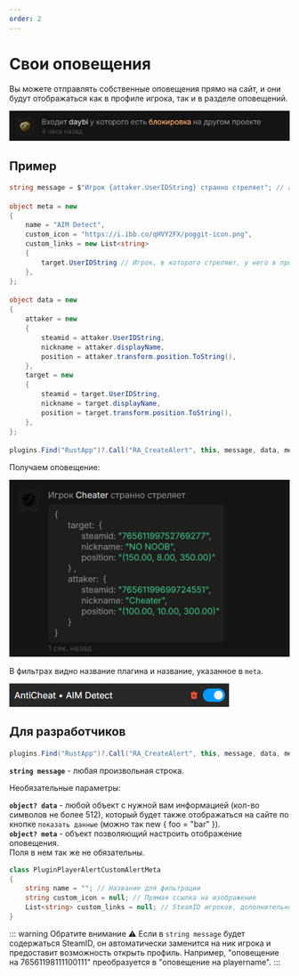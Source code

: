 ```yaml
---
order: 2
---
```


# Свои оповещения

Вы можете отправлять собственные оповещения прямо на сайт, и они будут отображаться как в профиле игрока, так и в разделе оповещений.

![An image](/assets/images/custom-alerts-example.png)

## Пример

```csharp
string message = $"Игрок {attaker.UserIDString} странно стреляет"; // attaker.UserIDString превратиться в кнопку перехода в профиль `Cheater`

object meta = new 
{
    name = "AIM Detect",
    custom_icon = "https://i.ibb.co/qHVY2FX/poggit-icon.png", 
    custom_links = new List<string> 
    { 
        target.UserIDString // Игрок, в которого стреляют, у него в профиле тоже будет это оповещение
    },
};

object data = new 
{
    attaker = new 
    {
        steamid = attaker.UserIDString,
        nickname = attaker.displayName,
        position = attaker.transform.position.ToString(),
    },
    target = new 
    {
        steamid = target.UserIDString,
        nickname = target.displayName,
        position = target.transform.position.ToString(),
    },
};

plugins.Find("RustApp")?.Call("RA_CreateAlert", this, message, data, meta);
```

Получаем оповещение:

![An image](/assets/images/custom-alerts.png)

В фильтрах видно название плагина и название, указанное в `meta`.

![An image](/assets/images/custom-alerts-menu.png)

## Для разработчиков

```csharp
plugins.Find("RustApp")?.Call("RA_CreateAlert", this, message, data, meta);
```

**`string message`** - любая произвольная строка.

Необязательные параметры:

**`object? data`** - любой объект с нужной вам информацией (кол-во символов не более 512), который будет также отображаться на сайте по кнопке `показать данные` (можно так new { foo = "bar" }).\
**`object? meta`** - объект позволяющий настроить отображение оповещения.\
Поля в нем так же не обязательны.

```csharp
class PluginPlayerAlertCustomAlertMeta
{
    string name = ""; // Название для фильтрации
    string custom_icon = null; // Прямая ссылка на изображение
    List<string> custom_links = null; // SteamID игроков, дополнительно к которым привязать оповещение в профиль
}
```

::: warning Обратите внимание
⚠️ Если в `string message` будет содержаться SteamID, он автоматически заменится на ник игрока и предоставит возможность открыть профиль. Например, "оповещение на 76561198111100111" преобразуется в "оповещение на playername".
:::